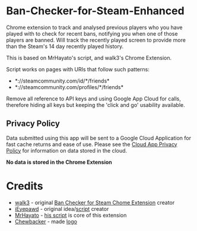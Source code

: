 # Ban-Checker-for-Steam-Enhanced

Chrome extension to track and analysed previous players who you have played with to check for recent bans, notifying you when one of those players are banned. Will track the recently played screen to provide more than the Steam's 14 day recently played history.

This is based on MrHayato's script, and walk3's Chrome Extension. 

Script works on pages with URIs that follow such patterns:
- \*://steamcommunity.com/id/\*/friends\*
- \*://steamcommunity.com/profiles/\*/friends\*

Remove all reference to API keys and using Google App Cloud for calls, therefore hiding all keys but keeping the 'click and go' usability available.

## Privacy Policy
Data submitted using this app will be sent to a Google Cloud Application for fast cache returns and ease of use. Please see the [Cloud App Privacy Policy](https://github.com/Bourne-ID/Steam-Ban-Cloud-Check/blob/master/README.md) for information on data stored in the cloud.

**No data is stored in the Chrome Extension**


# Credits
- [walk3](http://www.reddit.com/user/walk3) - original [Ban Checker for Steam Chome Extension](https://github.com/ge-ku/Ban-Checker-for-Steam) creator
- [iEyepawd](http://www.reddit.com/user/iEyepawd) - original idea/[script](https://github.com/nicememe/VAC-Check) creator
- [MrHayato](http://www.reddit.com/user/MrHayato) - [his script](https://github.com/MrHayato/VacBanChecker) is core of this extension
- [Chewbacker](http://www.reddit.com/user/Chewbacker) - made [logo](http://www.reddit.com/r/GlobalOffensive/comments/33esl9/i_made_an_overwatch_pin/)
